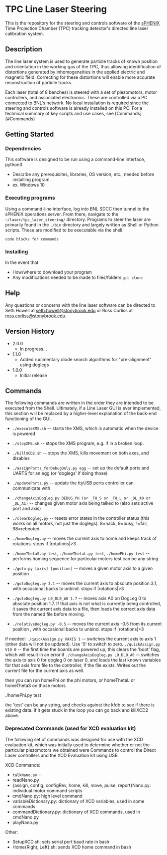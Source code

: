 # TPC Line Laser Steering

This is the repository for the steering and controls software of the [sPHENIX](https://www.sphenix.bnl.gov/) Time Projection Chamber (TPC) tracking detector's directed line laser calibration system.  


## Description

The line laser system is used to generate particle tracks of known position and orientation in the working gas of the TPC, thus allowing identification of distortions generated by inhomogeneities in the applied electric and magnetic field.  Correcting for these distortions will enable more accurate reconstruction of particle tracks.

Each laser (total of 8 benches) is steered with a set of piezomotors, motor controllers, and associated electronics.  These are controlled via a PC connected to BNL's network.  No local installation is required since the steering and controls software is already installed on this PC.  For a technical summary of key scripts and use cases, see [Commands]{#Commands}


## Getting Started

### Dependencies

This software is designed to be run using a command-line interface, python3 
* Describe any prerequisites, libraries, OS version, etc., needed before installing program.
* ex. Windows 10

### Executing programs

Using a command-line interface, log into BNL SDCC then tunnel to the sPHENIX operations server.  From there, navigate to the `~/laser/tpc_laser_steering/` directory.  Programs to steer the laser are primarily found in the `./bin` directory and largely written as Shell or Python scripts.  These are modified to be executable via the shell.
```
code blocks for commands
```

### Installing

In the event that 
* How/where to download your program
* Any modifications needed to be made to files/folders
`git clone `

## Help

Any questions or concerns with the line laser software can be directed to Seth Howell at seth.howell@stonybrook.edu or Ross Corliss at ross.corliss@stonybrook.edu.  

## Version History

* 2.0.0
    * In progress...
* 1.1.0
    * Added rudimentary diode search algorithms for "pre-alignment" using doglegs
* 1.0.0
    * Initial release


## Commands

The following commands are written in the order they are intended to be executed from the Shell.  Ultimately, if a Line Laser GUI is ever implemented, this section will be replaced by a higher-level explanation of the back-end functioning of the GUI.

* `./executeXMS.sh` -- starts the XMS, which is automatic when the device is powered

* `./stopXMS.sh` -- stops the XMS program, e.g. if in a broken loop.

* `./killXCD2.sh` -- stops the XMS, kills movement on both axes, and disables

* `./assignPorts_forDebugOnly.py egg` -- set up the default ports and UARTS for an egg (or 'doglegs' if doing those)

* `./updatePorts.py` -- update the ttyUSB ports controller can communicate with

* `./changeAxisDogleg.py DEBUG_PH (or _TH_S or _TH_L or _DL_A0 or _DL_A1)` -- changes given motor axis being talked to (also sets active port and axis)

* `./clearDogleg.py` -- resets error states in the controller status (this works on all motors, not just the doglegs).  8=nack, 9=busy, 1=fail, 98=rebooted

* `./homeDogleg.py` -- moves the current axis to home and keeps track of rotations.  stops if |rotations|>3

* `./homeThetaS.py test`, `./homeThetaL.py test`, `./homePhi.py test` -- performs homing sequence for particular motors test can be any string

* `./goto.py [axis] [position]` -- moves a given motor axis to a given position 

* `./gotoDogleg.py 3.1` -- moves the current axis to absolute position 3.1, with occasional backs to unbind.   stops if |rotations|>3

* `./gotoDogleg.py L0_DL0_A0 1.7` -- moves axis A0 on DogLeg 0 to absolute position 1.7.  If that axis is not what is currently being controlled, it saves the current axis data to a file, then loads the correct axis data from the named file before moving.

* `./relativeDogleg.py -0.5` -- moves the current axis -0.5 from its current position , with occasional backs to unbind.  stops if |rotations|>3


if needed:
`./quickAssign.py XAXIS 1` -- switches the current axis to axis 1 (other data will not be updated).  Use '0' to switch to zero.
`./quickAssign.py V19 0` -- the first time the boards are powered up, this clears the 'boot' flag, which will result in an error if 
`./changeAxisDogleg.py L0_DL0_A0` -- switches the axis to axis 0 for dogleg 0 on laser 0, and loads the last known variables for that axis from file to the controller, if the file exists.  Writes out the current file for the current axis as well.


then you can run homePhi on the phi motors, or homeThetaL or homeThetaS on those motors

./homePhi.py test

the 'test' can be any string, and checks against the kfdb to see if there is existing data.
if it gets stuck in the loop you can go back and killXCD2 above.


### Deprecated Commands (used for XCD evaluation kit)

The following set of commands was designed for use with the XCD evaluation kit, which was initially used to determine whether or not the particular piezomotors we obtained were 
Commands to control the Direct Laser controllers and the XCD Evaluation kit using USB


XCD Commands:
* `talkNano.py` --
* readNano.py
* {assign, config, configRev, home, kill, move, pulse, report}Nano.py: individual motor command scripts
* cmdNano.py: high level command
* variableDictionary.py: dictionary of XCD variables, used in some commands
* commandDictionary.py: dictionary of XCD commands, used in cmdNano.py
* playNano.py

Other:
* SetupXCD.sh: sets serial port baud rate in bash
* Home{Right, Left}.sh: sends XCD home command in bash

